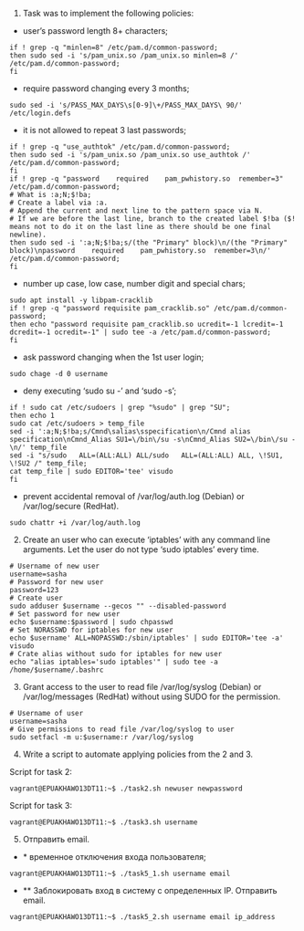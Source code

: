 1) Task was to implement the following policies: <br>
- user’s password length 8+ characters; <br>
```
if ! grep -q "minlen=8" /etc/pam.d/common-password;
then sudo sed -i 's/pam_unix.so /pam_unix.so minlen=8 /' /etc/pam.d/common-password;
fi
```
- require password changing every 3 months; <br>
```
sudo sed -i 's/PASS_MAX_DAYS\s[0-9]\+/PASS_MAX_DAYS\ 90/' /etc/login.defs
```
- it is not allowed to repeat 3 last passwords; <br>
```
if ! grep -q "use_authtok" /etc/pam.d/common-password;
then sudo sed -i 's/pam_unix.so /pam_unix.so use_authtok /' /etc/pam.d/common-password;
fi
if ! grep -q "password    required    pam_pwhistory.so  remember=3" /etc/pam.d/common-password;
# What is :a;N;$!ba;
# Create a label via :a.
# Append the current and next line to the pattern space via N.
# If we are before the last line, branch to the created label $!ba ($! means not to do it on the last line as there should be one final newline).
then sudo sed -i ':a;N;$!ba;s/(the "Primary" block)\n/(the "Primary" block)\npassword    required    pam_pwhistory.so  remember=3\n/' /etc/pam.d/common-password;
fi
```
- number up case, low case, number digit and special chars; <br>
```
sudo apt install -y libpam-cracklib
if ! grep -q "password requisite pam_cracklib.so" /etc/pam.d/common-password;
then echo "password requisite pam_cracklib.so ucredit=-1 lcredit=-1 dcredit=-1 ocredit=-1" | sudo tee -a /etc/pam.d/common-password;
fi
```
- ask password changing when the 1st user login; <br>
```
sudo chage -d 0 username
```
- deny executing ‘sudo su -’ and ‘sudo -s’; <br>
```
if ! sudo cat /etc/sudoers | grep "%sudo" | grep "SU";
then echo 1
sudo cat /etc/sudoers > temp_file
sed -i ':a;N;$!ba;s/Cmnd\salias\sspecification\n/Cmnd alias specification\nCmnd_Alias SU1=\/bin\/su -s\nCmnd_Alias SU2=\/bin\/su -\n/' temp_file
sed -i "s/sudo   ALL=(ALL:ALL) ALL/sudo   ALL=(ALL:ALL) ALL, \!SU1, \!SU2 /" temp_file;
cat temp_file | sudo EDITOR='tee' visudo
fi
```
- prevent accidental removal of /var/log/auth.log (Debian) or /var/log/secure (RedHat). 
```
sudo chattr +i /var/log/auth.log
```
2) Create an user who can execute ‘iptables’ with any command line arguments. Let the user do not type ‘sudo iptables’ every time. 
```
# Username of new user
username=sasha
# Password for new user
password=123
# Create user
sudo adduser $username --gecos "" --disabled-password
# Set password for new user
echo $username:$password | sudo chpasswd
# Set NORASSWD for iptables for new user
echo $username' ALL=NOPASSWD:/sbin/iptables' | sudo EDITOR='tee -a' visudo
# Crate alias without sudo for iptables for new user
echo "alias iptables='sudo iptables'" | sudo tee -a /home/$username/.bashrc
```
3)  Grant access to the user to read file /var/log/syslog (Debian) or /var/log/messages (RedHat) without using SUDO for the permission.
```
# Username of user
username=sasha
# Give permissions to read file /var/log/syslog to user
sudo setfacl -m u:$username:r /var/log/syslog
```
4) Write a script to automate applying policies from the 2 and 3. <br>

Script for task 2:
```
vagrant@EPUAKHAWO13DT11:~$ ./task2.sh newuser newpassword
```
Script for task 3:
```
vagrant@EPUAKHAWO13DT11:~$ ./task3.sh username
```
5) Отправить email. 

- \* временное отключения входа пользователя;
```
vagrant@EPUAKHAWO13DT11:~$ ./task5_1.sh username email
```
- \*\* Заблокировать вход в систему с определенных IP. Отправить email.
```
vagrant@EPUAKHAWO13DT11:~$ ./task5_2.sh username email ip_address
```
